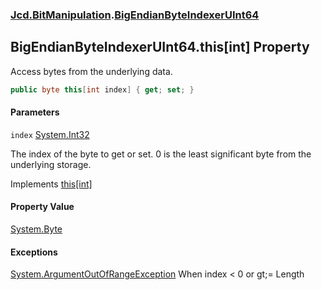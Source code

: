 ### [Jcd.BitManipulation](Jcd.BitManipulation.md 'Jcd.BitManipulation').[BigEndianByteIndexerUInt64](Jcd.BitManipulation.BigEndianByteIndexerUInt64.md 'Jcd.BitManipulation.BigEndianByteIndexerUInt64')

## BigEndianByteIndexerUInt64.this[int] Property

Access bytes from the underlying data.

```csharp
public byte this[int index] { get; set; }
```

#### Parameters

<a name='Jcd.BitManipulation.BigEndianByteIndexerUInt64.this[int].index'></a>

`index` [System.Int32](https://docs.microsoft.com/en-us/dotnet/api/System.Int32 'System.Int32')

The index of the byte to get or set. 0 is the least significant byte from the underlying storage.

Implements [this[int]](Jcd.BitManipulation.IByteIndexer.this[int].md 'Jcd.BitManipulation.IByteIndexer.this[int]')

#### Property Value

[System.Byte](https://docs.microsoft.com/en-us/dotnet/api/System.Byte 'System.Byte')

#### Exceptions

[System.ArgumentOutOfRangeException](https://docs.microsoft.com/en-us/dotnet/api/System.ArgumentOutOfRangeException 'System.ArgumentOutOfRangeException')
When index < 0 or gt;= Length